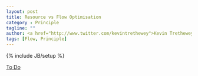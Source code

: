 ```yaml
---
layout: post
title: Resource vs Flow Optimisation
category : Principle
tagline: ""
author: <a href="http://www.twitter.com/kevintrethewey">Kevin Trethewey</a>
tags: [Flow, Principle]
---
```

{% include JB/setup %}

[To Do](/explanation/TODO)

